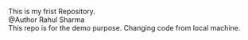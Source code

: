 This is my frist Repository.<br>
@Author Rahul Sharma<br>
This repo is for the demo purpose.
Changing code from local machine.
